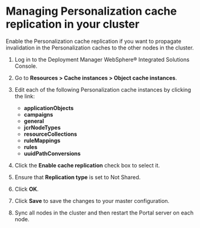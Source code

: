 # Managing Personalization cache replication in your cluster

Enable the Personalization cache replication if you want to propagate invalidation in the Personalization caches to the other nodes in the cluster.

1.  Log in to the Deployment Manager WebSphere® Integrated Solutions Console.

2.  Go to **Resources > Cache instances > Object cache instances**.

3.  Edit each of the following Personalization cache instances by clicking the link:

    -   **applicationObjects**
    -   **campaigns**
    -   **general**
    -   **jcrNodeTypes**
    -   **resourceCollections**
    -   **ruleMappings**
    -   **rules**
    -   **uuidPathConversions**
4.  Click the **Enable cache replication** check box to select it.

5.  Ensure that **Replication type** is set to Not Shared.

6.  Click **OK**.

7.  Click **Save** to save the changes to your master configuration.

8.  Sync all nodes in the cluster and then restart the Portal server on each node.



